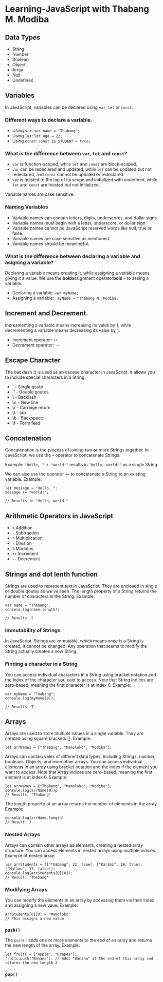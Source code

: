 # Learning-JavaScript with Thabang M. Modiba

## Data Types

* String
* Number
* Boolean
* Object
* Array
* Null
* Undefined

## Variables
In JavaScript, variables can be declared using ```var```, ```let``` or ```const```.

### Different ways to declare a variable.
* Using ```var```: ```var name = "Thabang";```
* Using ```let```: ```let age = 22;```
* Using ```const```: ```const IS_STUDENT = true;```

### What is the difference between ```var```, ```let``` and ```const```?
* ```var``` is function-scoped, while ```let``` and ```const``` are block-scoped.
* ```var``` can be redeclared and updated, while ```let``` can be updated but not redeclared, and ```const``` cannot be updated or redeclared.
* ```var``` is hoisted to the top of its scope and initialized with undefined, while ```let``` and ```const``` are hoisted but not initialized.

Variable names are case sensitive.

### Naming Variables
* Variable names can contain letters, digits, underscores, and dollar signs.
* Variable names must begin with a letter, underscore, or dollar sign.
* Variable names cannot be JavaScript reserved words like null, true or false.
* Variable names are case sensitive as mentioned.
* Variable names should be meaningful.

### What is the difference between declaring a variable and asigning a variable?
Declaring a variable means creating it, while assigning a variable means giving it a value. We use the **bold**assignment operator**bold** ```=``` to assing a variable.

* Declaring a variable: ```var myName;```
* Assigning a variable: ``` myName = "Thabang M. Modiba;```

## Increment and Decrement.
Increamenting a variable means increasing its value by 1, while decrementing a variable means decreasing its value by 1.

* Increment operator: ```++```
* Decrement operator: ```--```

## Escape Character
The backlash (\) is used as an escape character in JavaScript. It allows you to include special characters in a String.

* \' - Single qoute
* \'' - Double qoutes
* \\ - Backlash
* \n - New line
* \r - Carriage return
* \t - tab
* \b - Backspace
* \f - Form feed

## Concatenation
Concatenation is the process of joining two or more Strings together. In JavaScript, we use the ```+``` operator to concatenate Strings.

Example: ```"Hello, " + "world!"``` results in ```"Hello, world!"``` as a single String.

We can also use the operator ```+=``` to concatenate a String to an existing variable. Example:
```
let message = "Hello, ";
message += "world!";

// Results in "Hello, world!"
```

## Arithmetic Operators in JavaScript
* ```+``` Addition
* ```-``` Subtraction
* ```*``` Multiplication
* ```/``` Division
* ```%``` Modulus
* ```++``` Increment
* ```--``` Decrement

## Strings and dot lenth function
Strings are used to represent text in JavaScript. They are enclosed in single or double qoutes as we've seen. The length property of a String returns the number of characters in the String. Example:
```
var name = "Thabang";
console.log(name.length);

// Results: 5
```

### Immutability of Strings

In JavaScript, Strings are immutable, which means once is a String is created, it cannot be changed. Any operation that seems to modify the String actually creates a new String.

### Finding a character in a String

You can access individual characters in a String using bracket notation and the index of the character you eant to access. Note that String indices are zero-based, meaning the first character is at index 0. Example:
```
var myName = "Thabang";
console.log(myName[0]);

// Results: T
```

## Arrays
Arrays are used to store multiple values in a single variable. They are created using square brackets []. Example:
```
let arrNames = ["Thabang", "Mamoloko", "Modiba"];
```
Arrays can contain vales of different data types, including Strings, number, booleans, Objects, and even other arrays. You can access individual elements in an array using bracket notation and the index if the element you want to access. Note that Array indices are zero-based, meaning the first element is at index 0. Example:
```
let arrNames = ["Thabang", "Mamoloko", "Modiba"];
console.log(arrName[0])p
// Results: "Thabang"
```
The length property of an array returns the number of elements in the array. Example:
```
console.log(arrName.length)
// Result: 3
```

### Nested Arrays
Arrays can contain other arrays as elements, creating a nested array structure. You can access elements  in nested arrays using multiple indices. Example of nested array:
```
ler arrStudents = [["Thabang", 22, true], ["Karabi", 19, true], ["Matlou", 17, false]];
console.log(arrStudents[0][0]);
// Result: "Thabang"
```
### Modifying Arrays
You can modify the elements in an array by accessing them via their index and assigning a new vaue. Example:
```
arrStudents[0][0] = "Mamoloko"
// This assigns a new value
```

### ```push()```
The ```push()``` adds one or more elements to the end of an array and returns the new length of the array. Example:
```
let fruits = ["Apple", "Grapes"];
fruits.push("Banana"); // Adds "Banana" at the end of this array and returns the new length 2
```

### ```pop()```
